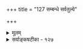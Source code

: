 +++
title = "127 सम्बन्धे सर्वतुल्ये"

+++
<details><summary>मूलम्</summary>

संबन्धे सर्वतुल्ये प्रसजति गुणजात्यादिसङ्कीर्णभावः तत्तद्द्वन्द्वस्वभावादनियतिशमने निष्फलाऽन्यस्य कॢप्तिः ।  
त्यक्ते तत्तद्विशेषे स्वयमुभयसमे चात्र संबन्धरूपे नानासंबन्धपक्षेऽप्ययमधिकरणाधेयभेदः कथं स्यात् ॥ १२७ ॥
</details>

<details><summary>सर्वाङ्कषटीका - १२७</summary>

समवायस्य नित्यत्वे एकत्वे च दोषमाह-संबन्ध इत्यादि । **संबन्धे** = समवायाख्ये संबन्धे **सर्वतुल्ये** = एकत्वान्नित्यत्वाच्चायुतसिद्धानां सर्वेषामपि समाने सति **गुणजात्यादिसंकीर्णभावः** = जातिगुणक्रियादीनां सर्वेषामपि परस्परसांकर्यम् प्रसजति । किं बहुना ! वायावपि रूपवत्ताबुद्धिप्रसङ्गः, स्पर्शसमवायस्य रूपसमवायस्य चैक्यात् । **तत्तद्द्द्वन्द्वस्वभावात्** = तत्तत्प्रतियोग्यनुयोगिनोर्नियतस्वभावत्वात् **अनियतिशमने** = अव्यवस्थापरिहारे **अन्यस्य** = तत्तद्वस्तुस्वरूपस्वभावातिरिक्तस्य समवायस्य **क्लृप्तिः** = कल्पनम् **निष्फला** = व्यर्था, वस्तुस्वभावादेव सर्वोपपत्तेः । तत्तद्वस्तुस्वभावादितीममंशं व्यतिरेकेणापि प्रदर्शयति - **तत्तद्विशेषे** = तत्तद्वस्तुगते विशेषे **त्यक्ते** = अनङ्गीकृते, यदि नाङ्गीक्रियत इत्यर्थः, संबन्धरूपे **अत्र** = उभयसंबन्धरूपे अस्मिन् समवाये **स्वयम्** = स्वत एव एकसंबन्धत्वात् उभयसमे **च** = गुणगुणिक्रियाक्रियावदादिरूपायुतसिद्धयोरुभयोस्समाने च **नानासंबन्धपक्षेऽपि** = एवं प्रतियोग्यनुयोगिभेदरूपोपाधिभेदात्संबन्धभेदपक्षेऽपि अयम् **अधिकरणाधेयभेदः** = आधाराधेयव्यवस्था वा कथं स्यात् ? वस्तुस्वभावादित्येव खलु उत्तरं वक्तव्यम् । यथा कुण्डबदरयोस्संयोगस्योभयनिष्ठत्वेऽपि 'कुण्डे बदरम्' इत्येव प्रयोगः, न तु 'बदरे कुण्ड : ' इति व्यवस्था हि स्वभावादेव वक्तव्या । एवं सत्यतिरिक्तः समवायः किमर्थ : ? ननु तर्हि संयोगो वा किमर्थ : ? स्वभावादेव सर्वं व्यवस्थाप्यतामिति चेत्- 

प्रष्टव्यं नाधिकं त्वत्रेत्यसकृत्प्रतिबोधने । इङ्गितं यो न जानाति किं वा तस्मै प्रकथ्यताम् ? ॥ सर्वं स्वभावादिति चेदुत्तरं यदि कथ्यते । शास्त्रं तर्हि किमर्थं स्यात् त्यक्तव्यं सकलं ततः । इत्यादिकं पुनर्नैव प्रष्टव्यं धीमता त्वया । वक्ष्यामस्समये सर्वमित्येव पुनरुच्यते ॥ 



488. 

489. 

806 

[प्राभाकरसंमतसमवायनिराकरणम् ] 

धर्मो धर्मी द्वयं वा कृतकभिममतं यंत्र, संबन्धमंत्र 

प्राहुः कार्यं, स्वभावात् तदुभयघटितं केऽपि; दत्तोत्तरं तत् । सिद्धेऽसिद्धे समं वा तदुदय इति तु प्रेक्ष्य पक्षत्रयेऽपि 

प्रागुक्तेभ्योऽतिरिक्तान् प्रणिहितमनसः पश्यत प्रत्यवायान् ॥128॥ 

[ अभावपदार्थपरीक्षा] 

सोऽभावो, यः स्वभावं नियमयति दशादेशकालादिभेदो 

नैवं सर्वाश्रितानां त्यजनमनितरस्थाप्यधीप्रापितत्वात् । 

वस्तुतस्तु – समवायस्य नित्यत्वमेकत्वं च लाघवतर्कसिद्धम्, न तु प्रत्यक्षतः । एवमपि समवायिनां सांकर्यं नापादयितुं शक्यम् । संबन्धो हि संबन्ध्यधीनः । अत एव संबन्धः सर्वत्राप्यननुगत एव स्वकार्यं स्वतः कुर्यात् । संबन्धः खलु सत्तयैव विशिष्टज्ञानजनकः, न ज्ञाततया । ज्ञातश्चेत् प्रकारो वा भवेत्, विशेषो वा । शब्दमात्रशरणानामिदं यद्यपि ज्ञातुं श्रम एव स्यात् । अत एवोच्यतेऽसकृत् - शब्दं त्यक्त्वा अर्थं चिन्तयितुं शक्तानामेव विचारेऽधिकार इति । अत एवात्र - 'नानासंबन्धपक्षेऽपि ' इत्येतत्समवायनानात्वपक्षदृष्ट्या योजनीयम् । उत्तरश्लोकविचारोपक्षेपकं स्यादेतदपि ॥ १२७ ॥
</details>
